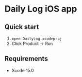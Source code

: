 # Daily Log iOS app

## Quick start

1. `open DailyLog.xcodeproj`
1. Click Product → Run

## Requirements

* Xcode 15.0
